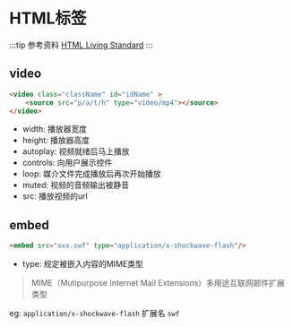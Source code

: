 # HTML标签


:::tip 参考资料
[HTML Living Standard](https://html.spec.whatwg.org/multipage/)
:::

## video

``` html
<video class="className" id="idName" >
    <source src="p/a/t/h" type="video/mp4"></source>
</video>
```

- width: 播放器宽度
- height: 播放器高度
- autoplay: 视频就绪后马上播放
- controls: 向用户展示控件
- loop: 媒介文件完成播放后再次开始播放
- muted: 视频的音频输出被静音
- src: 播放视频的url

## embed

``` html
<embed src="xxx.swf" type="application/x-shockwave-flash"/>
```

- type: 规定被嵌入内容的MIME类型 

> MIME（Mutipurpose Internet Mail Extensions）多用途互联网邮件扩展类型

eg: `application/x-shockwave-flash` 扩展名 `swf`


